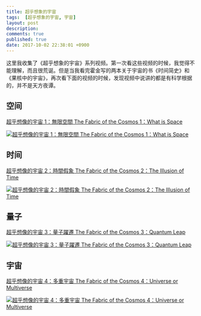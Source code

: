 ```yaml
---
title: 超乎想象的宇宙
tags:  [超乎想象的宇宙, 宇宙]
layout: post
description: 
comments: true
published: true
date: 2017-10-02 22:38:01 +0900
---
```


这里我收集了《超乎想象的宇宙》系列视频。第一次看这些视频的时候，我觉得不能理解，而且很荒诞。但是当我看完霍金写的两本关于宇宙的书《时间简史》和《果核中的宇宙》，再次看下面的视频的时候，发现视频中说讲的都是有科学根据的，并不是天方夜谭。


## 空间

[超乎想像的宇宙 1：無限空間 The Fabric of the Cosmos 1：What is Space](https://www.youtube.com/watch?v=t8-FqWlC42A&list=FLTxztHCubvx2PCPBwyEyqkw&index=6&t=3s)

[![超乎想像的宇宙 1：無限空間 The Fabric of the Cosmos 1：What is Space](https://img.youtube.com/vi/t8-FqWlC42A/0.jpg)](https://www.youtube.com/watch?v=t8-FqWlC42A)

## 时间

[超乎想像的宇宙 2：時間假象 The Fabric of the Cosmos 2：The Illusion of Time](https://www.youtube.com/watch?v=S9XNcyENMHA&list=FLTxztHCubvx2PCPBwyEyqkw&index=5&t=21s)

[![超乎想像的宇宙 2：時間假象 The Fabric of the Cosmos 2：The Illusion of Time](https://img.youtube.com/vi/S9XNcyENMHA/0.jpg)](https://www.youtube.com/watch?v=S9XNcyENMHA)

## 量子

[超乎想像的宇宙 3：量子躍遷 The Fabric of the Cosmos 3：Quantum Leap](https://www.youtube.com/watch?v=g3n4nOdLI_I&list=FLTxztHCubvx2PCPBwyEyqkw&index=2)

[![超乎想像的宇宙 3：量子躍遷 The Fabric of the Cosmos 3：Quantum Leap](https://img.youtube.com/vi/g3n4nOdLI_I/0.jpg)](https://www.youtube.com/watch?v=g3n4nOdLI_I)

## 宇宙

[超乎想像的宇宙 4：多重宇宙 The Fabric of the Cosmos 4：Universe or Multiverse](https://www.youtube.com/watch?v=c8WDmGFL-6w&list=FLTxztHCubvx2PCPBwyEyqkw&index=1)

[![超乎想像的宇宙 4：多重宇宙 The Fabric of the Cosmos 4：Universe or Multiverse](https://img.youtube.com/vi/c8WDmGFL-6w/0.jpg)](https://www.youtube.com/watch?v=c8WDmGFL-6w)
